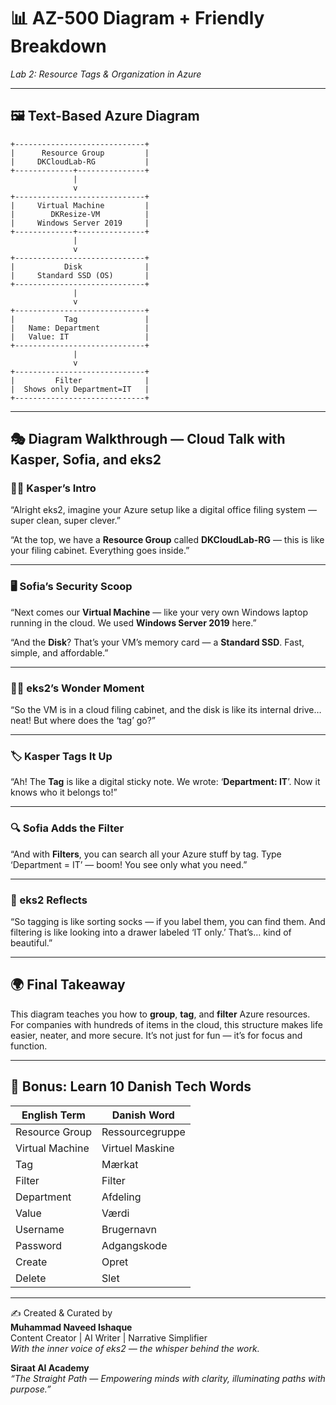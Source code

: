# 📊 AZ-500 Diagram + Friendly Breakdown  
_Lab 2: Resource Tags & Organization in Azure_

---

## 🖼️ Text-Based Azure Diagram

```
+-----------------------------+
|      Resource Group         |
|     DKCloudLab-RG           |
+-------------+---------------+
              |
              v
+-----------------------------+
|     Virtual Machine         |
|        DKResize-VM          |
|     Windows Server 2019     |
+-------------+---------------+
              |
              v
+-----------------------------+
|           Disk              |
|     Standard SSD (OS)       |
+-----------------------------+
              |
              v
+-----------------------------+
|           Tag               |
|   Name: Department          |
|   Value: IT                 |
+-----------------------------+
              |
              v
+-----------------------------+
|         Filter              |
|  Shows only Department=IT   |
+-----------------------------+
```

---

## 🎭 Diagram Walkthrough — Cloud Talk with Kasper, Sofia, and eks2

### 🧑‍🏫 Kasper’s Intro

“Alright eks2, imagine your Azure setup like a digital office filing system — super clean, super clever.”

“At the top, we have a **Resource Group** called **DKCloudLab-RG** — this is like your filing cabinet. Everything goes inside.”

---

### 🖥️ Sofia’s Security Scoop

“Next comes our **Virtual Machine** — like your very own Windows laptop running in the cloud. We used **Windows Server 2019** here.”

“And the **Disk**? That’s your VM’s memory card — a **Standard SSD**. Fast, simple, and affordable.”

---

### 🧑‍🚀 eks2’s Wonder Moment

“So the VM is in a cloud filing cabinet, and the disk is like its internal drive… neat! But where does the ‘tag’ go?”

---

### 🏷️ Kasper Tags It Up

“Ah! The **Tag** is like a digital sticky note. We wrote: ‘**Department: IT**’. Now it knows who it belongs to!”

---

### 🔍 Sofia Adds the Filter

“And with **Filters**, you can search all your Azure stuff by tag. Type ‘Department = IT’ — boom! You see only what you need.”

---

### 🧠 eks2 Reflects

“So tagging is like sorting socks — if you label them, you can find them. And filtering is like looking into a drawer labeled ‘IT only.’ That’s… kind of beautiful.”

---

## 🌍 Final Takeaway

This diagram teaches you how to **group**, **tag**, and **filter** Azure resources. For companies with hundreds of items in the cloud, this structure makes life easier, neater, and more secure. It’s not just for fun — it’s for focus and function.

---

## 📘 Bonus: Learn 10 Danish Tech Words

| English Term           | Danish Word            |
|------------------------|------------------------|
| Resource Group         | Ressourcegruppe        |
| Virtual Machine        | Virtuel Maskine        |
| Tag                    | Mærkat                 |
| Filter                 | Filter                 |
| Department             | Afdeling               |
| Value                  | Værdi                  |
| Username               | Brugernavn             |
| Password               | Adgangskode            |
| Create                 | Opret                  |
| Delete                 | Slet                   |

---

✍️ Created & Curated by  
**Muhammad Naveed Ishaque**  
Content Creator | AI Writer | Narrative Simplifier  
_With the inner voice of eks2 — the whisper behind the work._

**Siraat AI Academy**  
_“The Straight Path — Empowering minds with clarity, illuminating paths with purpose.”_
